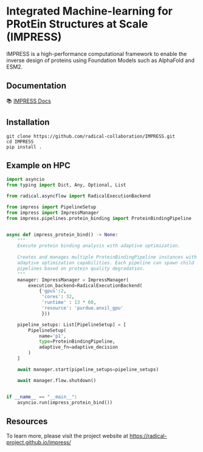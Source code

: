 # Integrated Machine-learning for PRotEin Structures at Scale (IMPRESS)

IMPRESS is a high-performance computational framework to enable the inverse design of proteins using Foundation Models such as AlphaFold and ESM2.


## Documentation
📚 [IMPRESS Docs](https://radical-collaboration.github.io/IMPRESS/)


## Installation
```shell
git clone https://github.com/radical-collaboration/IMPRESS.git
cd IMPRESS
pip install .
```


## Example on HPC
```python
import asyncio
from typing import Dict, Any, Optional, List

from radical.asyncflow import RadicalExecutionBackend

from impress import PipelineSetup
from impress import ImpressManager
from impress.pipelines.protein_binding import ProteinBindingPipeline


async def impress_protein_bind() -> None:
    """
    Execute protein binding analysis with adaptive optimization.
    
    Creates and manages multiple ProteinBindingPipeline instances with
    adaptive optimization capabilities. Each pipeline can spawn child
    pipelines based on protein quality degradation.
    """
    manager: ImpressManager = ImpressManager(
        execution_backend=RadicalExecutionBackend(
            {'gpus':2,
             'cores': 32,
             'runtime' : 13 * 60,
             'resource': 'purdue.anvil_gpu'
             }))

    pipeline_setups: List[PipelineSetup] = [
        PipelineSetup(
            name='p1',
            type=ProteinBindingPipeline,
            adaptive_fn=adaptive_decision
        )
    ]

    await manager.start(pipeline_setups=pipeline_setups)

    await manager.flow.shutdown()


if __name__ == "__main__":
    asyncio.run(impress_protein_bind())

```


## Resources
To learn more, please visit the project website at https://radical-project.github.io/impress/